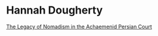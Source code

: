 # Hannah Dougherty

<a href="pdfs/The Legacy of Nomadism in the Achaemenid Persian Court.pdf" target="_blank">The Legacy of Nomadism in the Achaemenid Persian Court</a>

